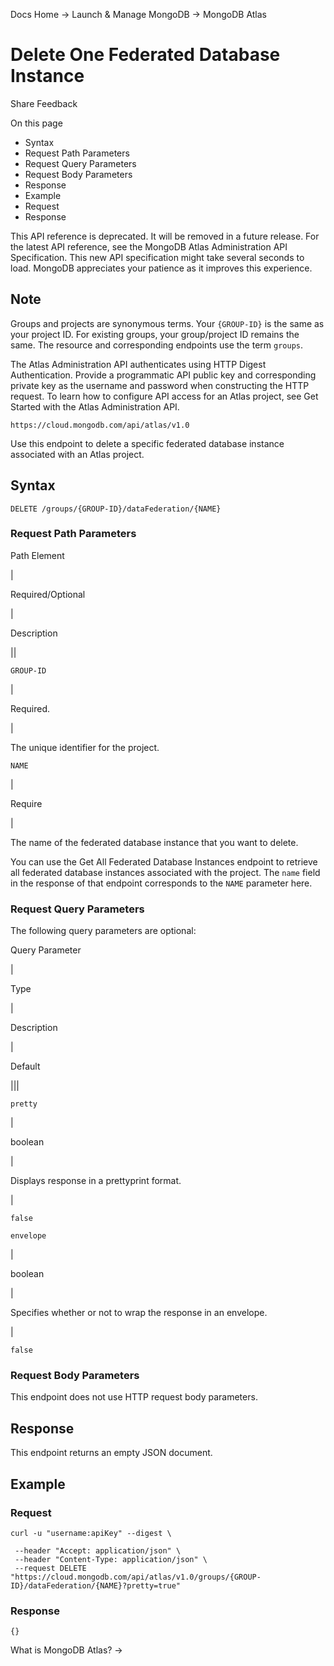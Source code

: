 Docs Home → Launch & Manage MongoDB → MongoDB Atlas

# Delete One Federated Database Instance

Share Feedback

On this page

  * Syntax
  * Request Path Parameters
  * Request Query Parameters
  * Request Body Parameters
  * Response
  * Example
  * Request
  * Response

This API reference is deprecated. It will be removed in a future release. For
the latest API reference, see the MongoDB Atlas Administration API
Specification. This new API specification might take several seconds to load.
MongoDB appreciates your patience as it improves this experience.

## Note

Groups and projects are synonymous terms. Your `{GROUP-ID}` is the same as
your project ID. For existing groups, your group/project ID remains the same.
The resource and corresponding endpoints use the term `groups`.

The Atlas Administration API authenticates using HTTP Digest Authentication.
Provide a programmatic API public key and corresponding private key as the
username and password when constructing the HTTP request. To learn how to
configure API access for an Atlas project, see Get Started with the Atlas
Administration API.

`https://cloud.mongodb.com/api/atlas/v1.0`

Use this endpoint to delete a specific federated database instance associated
with an Atlas project.

## Syntax

    
    
    DELETE /groups/{GROUP-ID}/dataFederation/{NAME}  
      
  
### Request Path Parameters

Path Element

|

Required/Optional

|

Description  
  
||  
  
`GROUP-ID`

|

Required.

|

The unique identifier for the project.  
  
`NAME`

|

Require

|

The name of the federated database instance that you want to delete.

You can use the Get All Federated Database Instances endpoint to retrieve all
federated database instances associated with the project. The `name` field in
the response of that endpoint corresponds to the `NAME` parameter here.  
  
### Request Query Parameters

The following query parameters are optional:

Query Parameter

|

Type

|

Description

|

Default  
  
|||  
  
`pretty`

|

boolean

|

Displays response in a prettyprint format.

|

`false`  
  
`envelope`

|

boolean

|

Specifies whether or not to wrap the response in an envelope.

|

`false`  
  
### Request Body Parameters

This endpoint does not use HTTP request body parameters.

## Response

This endpoint returns an empty JSON document.

## Example

### Request

    
    
    curl -u "username:apiKey" --digest \  
      
     --header "Accept: application/json" \  
     --header "Content-Type: application/json" \  
     --request DELETE "https://cloud.mongodb.com/api/atlas/v1.0/groups/{GROUP-ID}/dataFederation/{NAME}?pretty=true"  
  
### Response

    
    
    {}  
      
  
What is MongoDB Atlas? →

